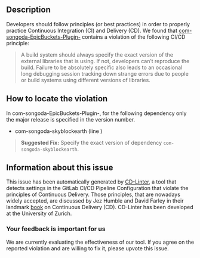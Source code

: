 
## Description
Developers should follow principles (or best practices) in order to properly practice Continuous Integration (CI) and Delivery (CD).
We found that [com-songoda-EpicBuckets-Plugin-](https://gitlab.com/Songoda/epicbuckets/blob/master/.gitlab-ci.yml) contains a violation of the following CI/CD principle:

> A build system should always specify the exact version of the external libraries that is using.
If not, developers can’t reproduce the build. Failure to be absolutely specific also leads to an occasional long debugging session tracking down strange errors due to people or build systems using different versions of libraries.

## How to locate the violation

In com-songoda-EpicBuckets-Plugin-, for the following dependency only the major release is specified in the version number.

* com-songoda-skyblockearth (line )

> **Suggested Fix:** Specify the exact version of dependency `com-songoda-skyblockearth`.

## Information about this issue

This issue has been automatically generated by [CD-Linter](https://gitlab.com/Jancso/configuration-analytics), a tool that detects settings in the GitLab CI/CD Pipeline Configuration that violate the principles of Continuous Delivery. Those principles, that are nowadays widely accepted, are discussed by Jez Humble and David Farley in their landmark [book](https://www.oreilly.com/library/view/continuous-delivery-reliable/9780321670250/) on Continuous Delivery (CD). CD-Linter has been developed at the University of Zurich.

### Your feedback is important for us
We are currently evaluating the effectiveness of our tool. If you agree on the reported violation and are willing to fix it, please upvote this issue.